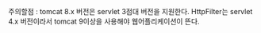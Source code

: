 주의할점 : tomcat 8.x 버전은 servlet 3점대 버전을 지원한다.
HttpFilter는 servlet 4.x 버전이라서 tomcat 9이상을 사용해야 웹어플리케이션이 뜬다.
